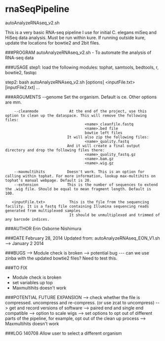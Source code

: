 rnaSeqPipeline
==============


autoAnalyzeRNAseq_v2.sh

This is a very basic RNA-seq pipeline I use for initial C. elegans miSeq and HiSeq data analysis.
Must be run within kure.
If running outside kure, update the locations for bowtie2 and 2bit files.

###PROGRAM
   autoAnalyzeRNAseq_v2.sh - To automate the analysis of RNA-seq data

###USAGE
   step1: load the following modules: tophat, samtools, bedtools, r, bowtie2, fastqc
   
   step2:
   bash autoAnalyzeRNAseq_v2.sh [options] \<inputFile.txt\> [inputFile2.txt] ... 

###ARGUMENTS
        --genome               Set the organism. Default is ce. Other options are mm.
        
        --cleanmode              At the end of the project, use this option to clean up the dataspace. This will remove the following files:
                                        <name>_cleanfile.fastq
                                        <name>.bed file
                                        bowtie left files
                                It will also zip the following files:
                                        <name>_quality.fastq
                                And it will create a final output directory and drop the following files there:
                                        <name>_quality_fastq.gz
                                        <name>.bam.gz
                                        <name>.wig.gz
        
        --maxmultihits          Doesn't work. This is an option for calling within tophat. For more information, lookup max-multihits on tophat's manual webpage. Default is 20.
        --extension             This is the number of sequences to extend the .wig file. Should be equal to mean fragment length. Default is 100.
                                        
       <inputFile.txt>           This is the file from the sequencing facility. It is a fastq file containing Illumina sequencing reads generated from multiplexed samples
                                 It should be unmultiplexed and trimmed of any barcode indices.

###AUTHOR
   Erin Osborne Nishimura

###DATE
   February 28, 2014
   Updated from:  autoAnalyzeRNAseq_EON_V1.sh --> January 2 2014

###BUGS
  --> Module check is broken
  --> potential bug --- can we use zinba with the updated bowtie2 files? Need to test this.

###TO FIX
  * Module check is broken
  * set variables up top
  * Maxmultihits doesn't work


###POTENTIAL FUTURE EXPANSION
  --> check whether the file is compressed. uncompress and re-compress. (or use zcat to uncompress)
  --> get and record versions of software
  --> paired end and single end compatible
  --> option to scale wigs
  --> set options to opt out of different parts of the pipeline, for example, opt out of the clean up process
  --> Maxmultihits doesn't work

###LOG
  140708 Allow user to select a different organism
